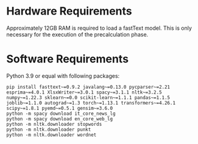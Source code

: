 # Hardware Requirements
Approximately 12GB RAM is required to load a fastText model. This is only necessary for the execution of the precalculation phase.

# Software Requirements
Python 3.9 or equal with following packages:
```
pip install fasttext~=0.9.2 javalang~=0.13.0 pycparser~=2.21 esprima~=4.0.1 XlsxWriter~=3.0.1 spacy~=3.1.1 nltk~=3.2.5 numpy~=1.22.3 sklearn~=0.0 scikit-learn~=1.1.1 pandas~=1.1.5 joblib~=1.1.0 autograd~=1.3 torch~=1.13.1 transformers~=4.26.1 scipy~=1.8.1 pyemd~=0.5.1 gensim~=3.6.0
python -m spacy download it_core_news_lg
python -m spacy download en_core_web_lg
python -m nltk.downloader stopwords
python -m nltk.downloader punkt
python -m nltk.downloader wordnet
```
